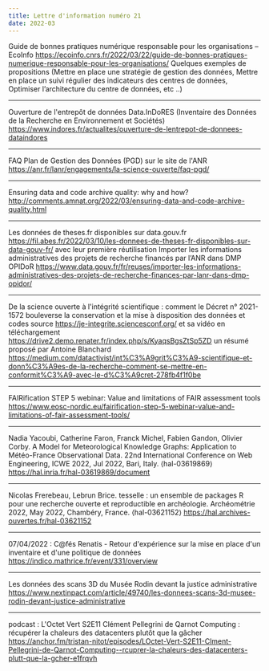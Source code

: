 ```yaml
---
title: Lettre d'information numéro 21
date: 2022-03
---
```


Guide de bonnes pratiques numérique responsable pour les organisations – EcoInfo
<https://ecoinfo.cnrs.fr/2022/03/22/guide-de-bonnes-pratiques-numerique-responsable-pour-les-organisations/>
Quelques exemples de propositions (Mettre en place une stratégie de gestion des données, Mettre en place un suivi régulier des indicateurs
des centres de données, Optimiser l’architecture du centre de données, etc ..)

--------------------

Ouverture de l'entrepôt de données Data.InDoRES (Inventaire des Données de la Recherche en Environnement et Sociétés)
<https://www.indores.fr/actualites/ouverture-de-lentrepot-de-donnees-dataindores>

--------------------

FAQ Plan de Gestion des Données (PGD) sur le site de l'ANR
<https://anr.fr/lanr/engagements/la-science-ouverte/faq-pgd/>

--------------------

Ensuring data and code archive quality: why and how?
<http://comments.amnat.org/2022/03/ensuring-data-and-code-archive-quality.html>

--------------------

Les données de theses.fr disponibles sur data.gouv.fr
<https://fil.abes.fr/2022/03/10/les-donnees-de-theses-fr-disponibles-sur-data-gouv-fr/>
avec leur première réutilisation
Importer les informations administratives des projets de recherche financés par l’ANR dans DMP OPIDoR
<https://www.data.gouv.fr/fr/reuses/importer-les-informations-administratives-des-projets-de-recherche-finances-par-lanr-dans-dmp-opidor/>

--------------------

De la science ouverte à l'intégrité scientifique : comment le Décret n° 2021-1572 bouleverse la conservation et la mise à disposition des données et codes source
<https://je-integrite.sciencesconf.org/> et sa vidéo en téléchargement <https://drive2.demo.renater.fr/index.php/s/KyaqsBgsZtSp5ZD>
un résumé proposé par Antoine Blanchard
<https://medium.com/datactivist/int%C3%A9grit%C3%A9-scientifique-et-donn%C3%A9es-de-la-recherche-comment-se-mettre-en-conformit%C3%A9-avec-le-d%C3%A9cret-278fb4f1f0be>

--------------------

FAIRification STEP 5 webinar: Value and limitations of FAIR assessment tools
<https://www.eosc-nordic.eu/fairification-step-5-webinar-value-and-limitations-of-fair-assessment-tools/>

--------------------

Nadia Yacoubi, Catherine Faron, Franck Michel, Fabien Gandon, Olivier Corby. A Model for Meteorological Knowledge Graphs: Application to Météo-France Observational Data. 22nd International Conference on Web Engineering, ICWE 2022, Jul 2022, Bari, Italy. ⟨hal-03619869⟩
<https://hal.inria.fr/hal-03619869/document>

--------------------

Nicolas Frerebeau, Lebrun Brice. tesselle : un ensemble de packages R pour une recherche ouverte et reproductible en archéologie. Archéométrie 2022, May 2022, Chambéry, France. ⟨hal-03621152⟩
<https://hal.archives-ouvertes.fr/hal-03621152>

--------------------

07/04/2022 : C@fés Renatis - Retour d'expérience sur la mise en place d'un inventaire et d'une politique de données
<https://indico.mathrice.fr/event/331/overview>

--------------------

Les données des scans 3D du Musée Rodin devant la justice administrative
<https://www.nextinpact.com/article/49740/les-donnees-scans-3d-musee-rodin-devant-justice-administrative>

--------------------

podcast : L'Octet Vert S2E11 Clément Pellegrini de Qarnot Computing : récupérer la chaleurs des datacenters plutôt que la gâcher
<https://anchor.fm/tristan-nitot/episodes/LOctet-Vert-S2E11-Clment-Pellegrini-de-Qarnot-Computing--rcuprer-la-chaleurs-des-datacenters-plutt-que-la-gcher-e1frqvh>


